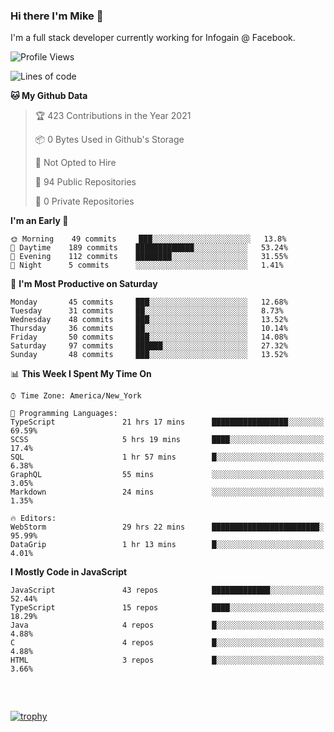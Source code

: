 ### Hi there I'm Mike 👋
I'm a full stack developer currently working for Infogain @ Facebook.

<!--START_SECTION:waka-->
![Profile Views](http://img.shields.io/badge/Profile%20Views-0-blue)

![Lines of code](https://img.shields.io/badge/From%20Hello%20World%20I%27ve%20Written-1.3%20million%20lines%20of%20code-blue)

**🐱 My Github Data** 

> 🏆 423 Contributions in the Year 2021
 > 
> 📦 0 Bytes Used in Github's Storage 
 > 
> 🚫 Not Opted to Hire
 > 
> 📜 94 Public Repositories 
 > 
> 🔑 0 Private Repositories  
 > 
**I'm an Early 🐤** 

```text
🌞 Morning    49 commits     ███░░░░░░░░░░░░░░░░░░░░░░   13.8% 
🌆 Daytime    189 commits    █████████████░░░░░░░░░░░░   53.24% 
🌃 Evening    112 commits    ████████░░░░░░░░░░░░░░░░░   31.55% 
🌙 Night      5 commits      ░░░░░░░░░░░░░░░░░░░░░░░░░   1.41%

```
📅 **I'm Most Productive on Saturday** 

```text
Monday       45 commits     ███░░░░░░░░░░░░░░░░░░░░░░   12.68% 
Tuesday      31 commits     ██░░░░░░░░░░░░░░░░░░░░░░░   8.73% 
Wednesday    48 commits     ███░░░░░░░░░░░░░░░░░░░░░░   13.52% 
Thursday     36 commits     ██░░░░░░░░░░░░░░░░░░░░░░░   10.14% 
Friday       50 commits     ███░░░░░░░░░░░░░░░░░░░░░░   14.08% 
Saturday     97 commits     ██████░░░░░░░░░░░░░░░░░░░   27.32% 
Sunday       48 commits     ███░░░░░░░░░░░░░░░░░░░░░░   13.52%

```


📊 **This Week I Spent My Time On** 

```text
⌚︎ Time Zone: America/New_York

💬 Programming Languages: 
TypeScript               21 hrs 17 mins      █████████████████░░░░░░░░   69.59% 
SCSS                     5 hrs 19 mins       ████░░░░░░░░░░░░░░░░░░░░░   17.4% 
SQL                      1 hr 57 mins        █░░░░░░░░░░░░░░░░░░░░░░░░   6.38% 
GraphQL                  55 mins             ░░░░░░░░░░░░░░░░░░░░░░░░░   3.05% 
Markdown                 24 mins             ░░░░░░░░░░░░░░░░░░░░░░░░░   1.35%

🔥 Editors: 
WebStorm                 29 hrs 22 mins      ████████████████████████░   95.99% 
DataGrip                 1 hr 13 mins        █░░░░░░░░░░░░░░░░░░░░░░░░   4.01%

```

**I Mostly Code in JavaScript** 

```text
JavaScript               43 repos            █████████████░░░░░░░░░░░░   52.44% 
TypeScript               15 repos            ████░░░░░░░░░░░░░░░░░░░░░   18.29% 
Java                     4 repos             █░░░░░░░░░░░░░░░░░░░░░░░░   4.88% 
C                        4 repos             █░░░░░░░░░░░░░░░░░░░░░░░░   4.88% 
HTML                     3 repos             █░░░░░░░░░░░░░░░░░░░░░░░░   3.66%

```



<!--END_SECTION:waka-->

##### &nbsp;
[![trophy](https://github-profile-trophy.vercel.app/?username=uptonm&theme=dracula)](https://github.com/ryo-ma/github-profile-trophy)
